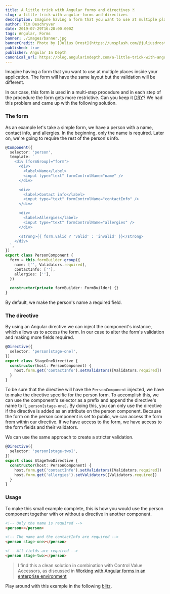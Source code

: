 ```yaml
---
title: A little trick with Angular forms and directives 🃏
slug: a-little-trick-with-angular-forms-and-directives
description: Imagine having a form that you want to use at multiple places inside your application. The form will have the same layout but the validation will be different. In our case, this form is used in a procedure and in each step of the procedure the form gets more restrictive.s? Can you keep it [DRY](https://en.wikipedia.org/wiki/Don%27t_repeat_yourself)? We had this problem and came up with the following solution.
author: Tim Deschryver
date: 2019-07-29T16:28:00.000Z
tags: Angular, Forms
banner: ./images/banner.jpg
bannerCredit: Photo by [Julius Drost](https://unsplash.com/@juliusdrost) on [Unsplash](https://unsplash.com)
published: true
publisher: Angular In Depth
canonical_url: https://blog.angularindepth.com/a-little-trick-with-angular-forms-and-directives-137e2c53f25
---
```


Imagine having a form that you want to use at multiple places inside your application. The form will have the same layout but the validation will be different.

In our case, this form is used in a multi-step procedure and in each step of the procedure the form gets more restrictive. Can you keep it [DRY](https://en.wikipedia.org/wiki/Don%27t_repeat_yourself)? We had this problem and came up with the following solution.

### The form

As an example let's take a simple form, we have a person with a name, contact info, and allergies.
In the beginning, only the name is required. Later on, we're going to require the rest of the person's info.

```ts
@Component({
  selector: 'person',
  template: `
    <div [formGroup]="form">
      <div>
        <label>Name</label>
        <input type="text" formControlName="name" />
      </div>

      <div>
        <label>Contact info</label>
        <input type="text" formControlName="contactInfo" />
      </div>

      <div>
        <label>Allergies</label>
        <input type="text" formControlName="allergies" />
      </div>

      <strong>{{ form.valid ? 'valid' : 'invalid' }}</strong>
    </div>
  `,
})
export class PersonComponent {
  form = this.formBuilder.group({
    name: ['', Validators.required],
    contactInfo: [''],
    allergies: [''],
  })

  constructor(private formBuilder: FormBuilder) {}
}
```

By default, we make the person's name a required field.

### The directive

By using an Angular directive we can inject the component's instance, which allows us to access the form. In our case to alter the form's validation and making more fields required.

```ts
@Directive({
  selector: 'person[stage-one]',
})
export class StageOneDirective {
  constructor(host: PersonComponent) {
    host.form.get('contactInfo').setValidators([Validators.required])
  }
}
```

To be sure that the directive will have the `PersonComponent` injected, we have to make the directive specific for the person form. To accomplish this, we can use the component's selector as a prefix and append the directive's name to it, `person[stage-one]`. By doing this, you can only use the directive if the directive is added as an attribute on the person component.
Because the form on the person component is set to public, we can access the form from within our directive. If we have access to the form, we have access to the form fields and their validators.

We can use the same approach to create a stricter validation.

```ts
@Directive({
  selector: 'person[stage-two]',
})
export class StageTwoDirective {
  constructor(host: PersonComponent) {
    host.form.get('contactInfo').setValidators([Validators.required])
    host.form.get('allergies').setValidators([Validators.required])
  }
}
```

### Usage

To make this small example complete, this is how you would use the person component together with or without a directive in another component.

```html
<!-- Only the name is required -->
<person></person>

<!-- The name and the contactInfo are required -->
<person stage-one></person>

<!-- All fields are required -->
<person stage-two></person>
```

> I find this a clean solution in combination with Control Value Accessors, as discussed in [Working with Angular forms in an enterprise environment](./working-with-angular-forms-in-an-enterprise-environment)

Play around with this example in the following [blitz](https://stackblitz.com/edit/angular-forms-directive-trick).
